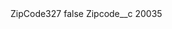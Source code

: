 <?xml version="1.0" encoding="UTF-8"?>
<CustomMetadata xmlns="http://soap.sforce.com/2006/04/metadata" xmlns:xsi="http://www.w3.org/2001/XMLSchema-instance" xmlns:xsd="http://www.w3.org/2001/XMLSchema">
    <label>ZipCode327</label>
    <protected>false</protected>
    <values>
        <field>Zipcode__c</field>
        <value xsi:type="xsd:string">20035</value>
    </values>
</CustomMetadata>
